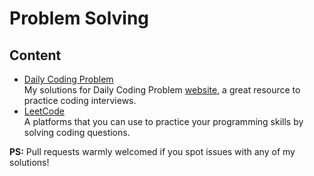 # Problem Solving

## Content
* [Daily Coding Problem](daily-coding-problem)  
My solutions for Daily Coding Problem [website](https://dailycodingproblem.com), a great resource to practice coding interviews.
* [LeetCode](leetcode)  
A platforms that you can use to practice your programming skills by solving coding questions.

**PS:** Pull requests warmly welcomed if you spot issues with any of my solutions!
